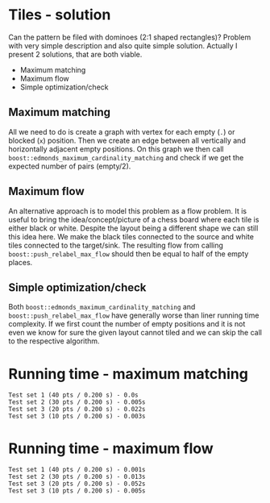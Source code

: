 # Tiles - solution
Can the pattern be filed with dominoes (2:1 shaped rectangles)? Problem with very simple description and also quite simple solution. Actually I present 2 solutions, that are both viable.
- Maximum matching
- Maximum flow
- Simple optimization/check

## Maximum matching
All we need to do is create a graph with vertex for each empty (`.`) or blocked (`x`) position. Then we create an edge between all vertically and horizontally adjacent empty positions. On this graph we then call  `boost::edmonds_maximum_cardinality_matching` and check if we get the expected number of pairs (empty/2).

## Maximum flow
An alternative approach is to model this problem as a flow problem. It is useful to bring the idea/concept/picture of a chess board where each tile is either black or white. Despite the layout being a different shape we can still this idea here. We make the black tiles connected to the source and white tiles connected to the target/sink. The resulting flow from calling `boost::push_relabel_max_flow` should then be equal to half of the empty places.

## Simple optimization/check
Both `boost::edmonds_maximum_cardinality_matching` and `boost::push_relabel_max_flow` have generally worse than liner running time complexity. If we first count the number of empty positions and it is not even we know for sure the given layout cannot tiled and we can skip the call to the respective algorithm.

# Running time - maximum matching
    Test set 1 (40 pts / 0.200 s) - 0.0s
    Test set 2 (30 pts / 0.200 s) - 0.005s
    Test set 3 (20 pts / 0.200 s) - 0.022s
    Test set 3 (10 pts / 0.200 s) - 0.003s
    
# Running time - maximum flow
    Test set 1 (40 pts / 0.200 s) - 0.001s
    Test set 2 (30 pts / 0.200 s) - 0.013s
    Test set 3 (20 pts / 0.200 s) - 0.052s
    Test set 3 (10 pts / 0.200 s) - 0.005s
